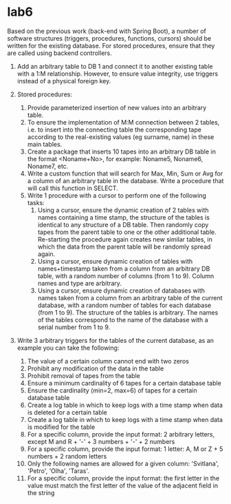 # lab6

Based on the previous work (back-end with Spring Boot), a number of software structures (triggers, procedures, functions, cursors) should be written for the existing database. For stored procedures, ensure that they are called using backend controllers.

1) Add an arbitrary table to DB 1 and connect it to another existing table with a 1:M relationship. However, to ensure value integrity, use triggers instead of a physical foreign key.

2) Stored procedures:
   1. Provide parameterized insertion of new values into an arbitrary table.
   2. To ensure the implementation of M:M connection between 2 tables, i.e. to insert into the connecting table the corresponding tape according to the real-existing values ​​(eg surname, name) in these main tables.
   3. Create a package that inserts 10 tapes into an arbitrary DB table in the format <Noname+No>, for example: Noname5, Noname6, Noname7, etc.
   4. Write a custom function that will search for Max, Min, Sum or Avg for a column of an arbitrary table in the database. Write a procedure that will call this function in SELECT.
   5. Write 1 procedure with a cursor to perform one of the following tasks:
      1. Using a cursor, ensure the dynamic creation of 2 tables with names containing a time stamp, the structure of the tables is identical to any structure of a DB table. Then randomly copy tapes from the parent table to one or the other additional table. Re-starting the procedure again creates new similar tables, in which the data from the parent table will be randomly spread again.
      2. Using a cursor, ensure dynamic creation of tables with names+timestamp taken from a column from an arbitrary DB table, with a random number of columns (from 1 to 9). Column names and type are arbitrary.
      3. Using a cursor, ensure dynamic creation of databases with names taken from a column from an arbitrary table of the current database, with a random number of tables for each database (from 1 to 9). The structure of the tables is arbitrary. The names of the tables correspond to the name of the database with a serial number from 1 to 9.

3) Write 3 arbitrary triggers for the tables of the current database, as an example you can take the following:
   1. The value of a certain column cannot end with two zeros
   2. Prohibit any modification of the data in the table
   3. Prohibit removal of tapes from the table
   4. Ensure a minimum cardinality of 6 tapes for a certain database table
   5. Ensure the cardinality (min=2, max=6) of tapes for a certain database table
   6. Create a log table in which to keep logs with a time stamp when data is deleted for a certain table
   7. Create a log table in which to keep logs with a time stamp when data is modified for the table
   8. For a specific column, provide the input format: 2 arbitrary letters, except M and R + '-' + 3 numbers + '-' + 2 numbers
   9. For a specific column, provide the input format: 1 letter: A, M or Z + 5 numbers + 2 random letters
   10. Only the following names are allowed for a given column: 'Svitlana', 'Petro', 'Olha', 'Taras'.
   11. For a specific column, provide the input format: the first letter in the value must match the first letter of the value of the adjacent field in the string